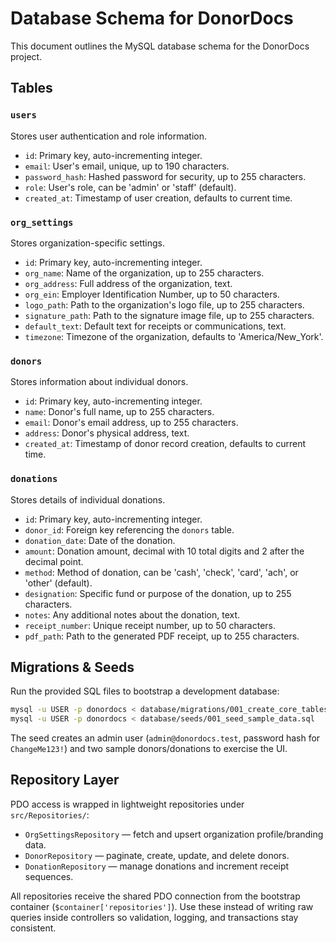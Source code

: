 # Database Schema for DonorDocs

This document outlines the MySQL database schema for the DonorDocs project.

## Tables

### `users`

Stores user authentication and role information.

- `id`: Primary key, auto-incrementing integer.
- `email`: User's email, unique, up to 190 characters.
- `password_hash`: Hashed password for security, up to 255 characters.
- `role`: User's role, can be 'admin' or 'staff' (default).
- `created_at`: Timestamp of user creation, defaults to current time.

### `org_settings`

Stores organization-specific settings.

- `id`: Primary key, auto-incrementing integer.
- `org_name`: Name of the organization, up to 255 characters.
- `org_address`: Full address of the organization, text.
- `org_ein`: Employer Identification Number, up to 50 characters.
- `logo_path`: Path to the organization's logo file, up to 255 characters.
- `signature_path`: Path to the signature image file, up to 255 characters.
- `default_text`: Default text for receipts or communications, text.
- `timezone`: Timezone of the organization, defaults to 'America/New_York'.

### `donors`

Stores information about individual donors.

- `id`: Primary key, auto-incrementing integer.
- `name`: Donor's full name, up to 255 characters.
- `email`: Donor's email address, up to 255 characters.
- `address`: Donor's physical address, text.
- `created_at`: Timestamp of donor record creation, defaults to current time.

### `donations`

Stores details of individual donations.

- `id`: Primary key, auto-incrementing integer.
- `donor_id`: Foreign key referencing the `donors` table.
- `donation_date`: Date of the donation.
- `amount`: Donation amount, decimal with 10 total digits and 2 after the decimal point.
- `method`: Method of donation, can be 'cash', 'check', 'card', 'ach', or 'other' (default).
- `designation`: Specific fund or purpose of the donation, up to 255 characters.
- `notes`: Any additional notes about the donation, text.
- `receipt_number`: Unique receipt number, up to 50 characters.
- `pdf_path`: Path to the generated PDF receipt, up to 255 characters.

## Migrations & Seeds

Run the provided SQL files to bootstrap a development database:

```bash
mysql -u USER -p donordocs < database/migrations/001_create_core_tables.sql
mysql -u USER -p donordocs < database/seeds/001_seed_sample_data.sql
```

The seed creates an admin user (`admin@donordocs.test`, password hash for `ChangeMe123!`) and two sample donors/donations to exercise the UI.

## Repository Layer

PDO access is wrapped in lightweight repositories under `src/Repositories/`:

- `OrgSettingsRepository` — fetch and upsert organization profile/branding data.
- `DonorRepository` — paginate, create, update, and delete donors.
- `DonationRepository` — manage donations and increment receipt sequences.

All repositories receive the shared PDO connection from the bootstrap container (`$container['repositories']`). Use these instead of writing raw queries inside controllers so validation, logging, and transactions stay consistent.

